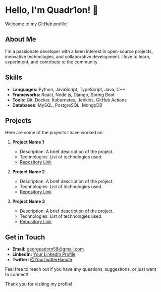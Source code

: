 # Hello, I'm Quadr1on! 👋

Welcome to my GitHub profile!

## About Me

I'm a passionate developer with a keen interest in open-source projects, innovative technologies, and collaborative development. I love to learn, experiment, and contribute to the community.

## Skills

- **Languages:** Python, JavaScript, TypeScript, Java, C++
- **Frameworks:** React, Node.js, Django, Spring Boot
- **Tools:** Git, Docker, Kubernetes, Jenkins, GitHub Actions
- **Databases:** MySQL, PostgreSQL, MongoDB

## Projects

Here are some of the projects I have worked on:

1. **Project Name 1**
   - Description: A brief description of the project.
   - Technologies: List of technologies used.
   - [Repository Link](#)

2. **Project Name 2**
   - Description: A brief description of the project.
   - Technologies: List of technologies used.
   - [Repository Link](#)

3. **Project Name 3**
   - Description: A brief description of the project.
   - Technologies: List of technologies used.
   - [Repository Link](#)

## Get in Touch

- **Email:** [georgeadorn58@gmail.com](mailto:georgeadorn58@gmail.com)
- **LinkedIn:** [Your LinkedIn Profile](#)
- **Twitter:** [@YourTwitterHandle](#)

Feel free to reach out if you have any questions, suggestions, or just want to connect!

Thank you for visiting my profile!
